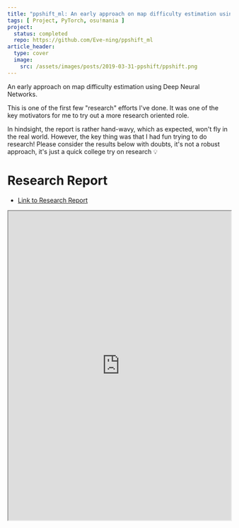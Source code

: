 ```yaml
---
title: "ppshift_ml: An early approach on map difficulty estimation using Deep Neural Networks"
tags: [ Project, PyTorch, osu!mania ]
project:
  status: completed
  repo: https://github.com/Eve-ning/ppshift_ml
article_header:
  type: cover
  image:
    src: /assets/images/posts/2019-03-31-ppshift/ppshift.png
---
```


An early approach on map difficulty estimation using Deep Neural Networks.

<!--more-->

This is one of the first few "research" efforts I've done. It was one of the key
motivators for me to try out a more research oriented role.

In hindsight, the report is rather hand-wavy, which as expected, won't fly in
the real world. However, the key thing was that I had fun trying to do research!
Please consider the results below with doubts, it's not a robust approach, it's
just a quick college try on research :bulb:


# Research Report

- [Link to Research Report](https://raw.githubusercontent.com/Eve-ning/ppshift_ml/master/research_tex/main.pdf)

<iframe src="https://docs.google.com/gview?url=https://raw.githubusercontent.com/Eve-ning/ppshift_ml/master/research_tex/main.pdf&embedded=true"
style="width:100%;
height:700px;"></iframe>
